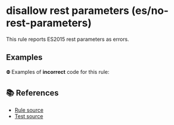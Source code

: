 # disallow rest parameters (es/no-rest-parameters)

This rule reports ES2015 rest parameters as errors.

## Examples

⛔ Examples of **incorrect** code for this rule:

<eslint-playground type="bad" code="/*eslint es/no-rest-parameters: error */
function f1(...args) {}
let f2 = function(...args) {}
let f3 = (...args) =&gt; {}
let obj = { f4(...args) {} }
class A { f5(...args) {} }
" />

## 📚 References

- [Rule source](https://github.com/mysticatea/eslint-plugin-es/blob/v1.3.0/lib/rules/no-rest-parameters.js)
- [Test source](https://github.com/mysticatea/eslint-plugin-es/blob/v1.3.0/tests/lib/rules/no-rest-parameters.js)
